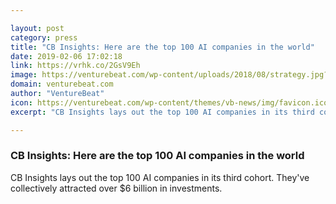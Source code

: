 ```yaml
---

layout: post
category: press
title: "CB Insights: Here are the top 100 AI companies in the world"
date: 2019-02-06 17:02:18
link: https://vrhk.co/2GsV9Eh
image: https://venturebeat.com/wp-content/uploads/2018/08/strategy.jpg?w=1200&strip=all
domain: venturebeat.com
author: "VentureBeat"
icon: https://venturebeat.com/wp-content/themes/vb-news/img/favicon.ico
excerpt: "CB Insights lays out the top 100 AI companies in its third cohort. They've collectively attracted over $6 billion in investments."

---
```


### CB Insights: Here are the top 100 AI companies in the world

CB Insights lays out the top 100 AI companies in its third cohort. They've collectively attracted over $6 billion in investments.